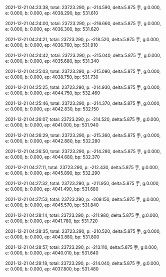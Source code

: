 2021-12-21 04:23:38, total: 23723.290, p: -214.590, delta:5.875 手, g:0.000, e: 0.000, b: 0.000, ep: 4038.290, bp: 531.610

2021-12-21 04:24:00, total: 23723.290, p: -216.660, delta:5.875 手, g:0.000, e: 0.000, b: 0.000, ep: 4036.300, bp: 531.620

2021-12-21 04:24:21, total: 23723.290, p: -218.520, delta:5.875 手, g:0.000, e: 0.000, b: 0.000, ep: 4036.760, bp: 531.910

2021-12-21 04:24:42, total: 23723.290, p: -215.040, delta:5.875 手, g:0.000, e: 0.000, b: 0.000, ep: 4035.680, bp: 531.340

2021-12-21 04:25:03, total: 23723.290, p: -215.090, delta:5.875 手, g:0.000, e: 0.000, b: 0.000, ep: 4038.750, bp: 531.730

2021-12-21 04:25:25, total: 23723.290, p: -214.930, delta:5.875 手, g:0.000, e: 0.000, b: 0.000, ep: 4044.750, bp: 532.460

2021-12-21 04:25:46, total: 23723.290, p: -214.370, delta:5.875 手, g:0.000, e: 0.000, b: 0.000, ep: 4042.830, bp: 532.150

2021-12-21 04:26:07, total: 23723.290, p: -214.520, delta:5.875 手, g:0.000, e: 0.000, b: 0.000, ep: 4041.000, bp: 531.940

2021-12-21 04:26:29, total: 23723.290, p: -215.360, delta:5.875 手, g:0.000, e: 0.000, b: 0.000, ep: 4042.880, bp: 532.280

2021-12-21 04:26:50, total: 23723.290, p: -214.280, delta:5.875 手, g:0.000, e: 0.000, b: 0.000, ep: 4044.680, bp: 532.370

2021-12-21 04:27:11, total: 23723.290, p: -212.430, delta:5.875 手, g:0.000, e: 0.000, b: 0.000, ep: 4045.890, bp: 532.290

2021-12-21 04:27:32, total: 23723.290, p: -211.950, delta:5.875 手, g:0.000, e: 0.000, b: 0.000, ep: 4041.490, bp: 531.680

2021-12-21 04:27:53, total: 23723.290, p: -209.150, delta:5.875 手, g:0.000, e: 0.000, b: 0.000, ep: 4045.570, bp: 531.840

2021-12-21 04:28:14, total: 23723.290, p: -211.980, delta:5.875 手, g:0.000, e: 0.000, b: 0.000, ep: 4041.780, bp: 531.720

2021-12-21 04:28:35, total: 23723.290, p: -210.520, delta:5.875 手, g:0.000, e: 0.000, b: 0.000, ep: 4043.880, bp: 531.800

2021-12-21 04:28:57, total: 23723.290, p: -213.110, delta:5.875 手, g:0.000, e: 0.000, b: 0.000, ep: 4040.010, bp: 531.640

2021-12-21 04:29:18, total: 23723.290, p: -214.040, delta:5.875 手, g:0.000, e: 0.000, b: 0.000, ep: 4037.800, bp: 531.480